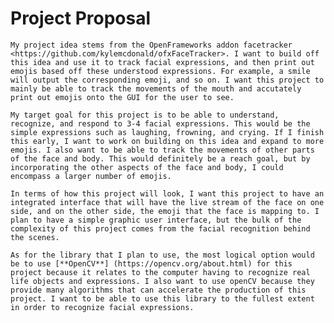 # Project Proposal

    My project idea stems from the OpenFrameworks addon facetracker 
    <https://github.com/kylemcdonald/ofxFaceTracker>. I want to build off 
    this idea and use it to track facial expressions, and then print out 
    emojis based off these understood expressions. For example, a smile 
    will output the corresponding emoji, and so on. I want this project to 
    mainly be able to track the movements of the mouth and accutately 
    print out emojis onto the GUI for the user to see. 
    
    My target goal for this project is to be able to understand, 
    recognize, and respond to 3-4 facial expressions. This would be the 
    simple expressions such as laughing, frowning, and crying. If I finish 
    this early, I want to work on building on this idea and expand to more 
    emojis. I also want to be able to track the movements of other parts 
    of the face and body. This would definitely be a reach goal, but by 
    incorporating the other aspects of the face and body, I could 
    encompass a larger number of emojis. 
    
    In terms of how this project will look, I want this project to have an 
    integrated interface that will have the live stream of the face on one 
    side, and on the other side, the emoji that the face is mapping to. I 
    plan to have a simple graphic user interface, but the bulk of the 
    complexity of this project comes from the facial recognition behind 
    the scenes.
    
    As for the library that I plan to use, the most logical option would 
    be to use [**OpenCV**] (https://opencv.org/about.html) for this 
    project because it relates to the computer having to recognize real 
    life objects and expressions. I also want to use openCV because they 
    provide many algorithms that can accelerate the production of this 
    project. I want to be able to use this library to the fullest extent 
    in order to recognize facial expressions.
    
    
    
    
